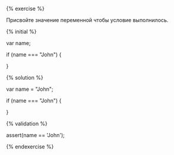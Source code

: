 {% exercise %}

Присвойте значение переменной чтобы условие выполнилось.

{% initial %}

var name;

if (name === "John") {



}



{% solution %}

var name = "John";

if (name === "John") {



}



{% validation %}



assert(name == 'John');



{% endexercise %}



























